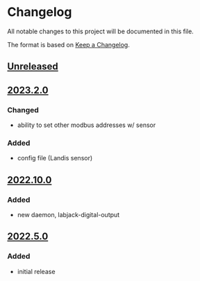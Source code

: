 # Changelog
All notable changes to this project will be documented in this file.

The format is based on [Keep a Changelog](https://keepachangelog.com/).

## [Unreleased]

## [2023.2.0]

### Changed
- ability to set other modbus addresses w/ sensor

### Added
- config file (Landis sensor)

## [2022.10.0]

### Added
- new daemon, labjack-digital-output

## [2022.5.0]

### Added
- initial release

[Unreleased]: https://github.com/yaq-project/yaqd-labjack/-/compare/v2023.2.0...main
[2023.2.0]: https://github.com/yaq-project/yaqd-labjack/-/compare/v2022.10.0...v2023.2.0
[2022.10.0]: https://github.com/yaq-project/yaqd-labjaclabjackompare/v2022.5.0...v2022.10.0
[2022.5.0]: https://github.com/yaq-project/yaqd-labjack/-/tags/v2022.5.0

